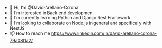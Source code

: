 - 👋 Hi, I’m @David-Arellano-Corona
- 👀 I’m interested in Back end development 
- 🌱 I’m currently learning Python and Django Rest Framework
- 💞️ I’m looking to collaborate on Node.js in general and specifically with NestJS
- 📫 How to reach me https://www.linkedin.com/in/david-arellano-corona-79a0811a2/

<!---
David-Arellano-Corona/David-Arellano-Corona is a ✨ special ✨ repository because its `README.md` (this file) appears on your GitHub profile.
You can click the Preview link to take a look at your changes.
--->
